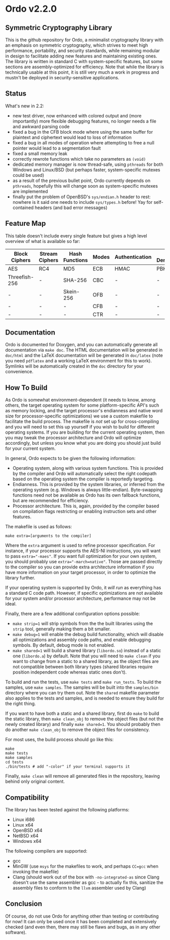 Ordo v2.2.0
===========

Symmetric Cryptography Library
------------------------------

This is the github repository for Ordo, a minimalist cryptography library with an emphasis on symmetric cryptography, which strives to meet high performance, portability, and security standards, while remaining modular in design to facilitate adding new features and maintaining existing ones. The library is written in standard C with system-specific features, but some sections are assembly-optimized for efficiency. Note that while the library is technically usable at this point, it is still very much a work in progress and mustn't be deployed in security-sensitive applications.

Status
------

What's new in 2.2:
 - new test driver, now enhanced with colored output and (more importantly) more flexible debugging features, no longer needs a file and awkward parsing code
 - fixed a bug in the CFB block mode where using the same buffer for plaintext and ciphertext would lead to loss of information
 - fixed a bug in all modes of operation where attempting to free a null pointer would lead to a segmentation fault
 - fixed a small memory leak
 - correctly rewrote functions which take no parameters as `(void)`
 - dedicated memory manager is now thread-safe, using `pthreads` for both Windows and Linux/BSD (but perhaps faster, system-specific mutexes could be used)
 - as a result of the previous bullet point, Ordo currently depends on `pthreads`, hopefully this will change soon as system-specific mutexes are implemented
 - finally put the problem of OpenBSD's `sys/endian.h` header to rest: nowhere is it said one needs to include `sys/types.h` before! Yay for self-contained headers (and bad error messages)

Feature Map
-----------

This table doesn't include every single feature but gives a high level overview of what is available so far:

 Block Ciphers | Stream Ciphers | Hash Functions | Modes | Authentication | Key Derivation | Misc
 ------------- | -------------- | -------------- | ----- | -------------- | -------------- | ----
 AES           | RC4            | MD5            | ECB   | HMAC           | PBKDF2         | CSPRNG
 Threefish-256 | -              | SHA-256        | CBC   | -              | -              | -
 -             | -              | Skein-256      | OFB   | -              | -              | -
 -             | -              | -              | CFB   | -              | -              | -
 -             | -              | -              | CTR   | -              | -              | -

Documentation
-------------

Ordo is documented for Doxygen, and you can automatically generate all documentation via `make doc`. The HTML documentation will be generated in `doc/html` and the LaTeX documentation will be generated in `doc/latex` (note you need `pdflatex` and a working LaTeX environment for this to work). Symlinks will be automatically created in the `doc` directory for your convenience.

How To Build
------------

As Ordo is somewhat environment-dependent (it needs to know, among others, the target operating system for some platform-specific API's such as memory locking, and the target processor's endianness and native word size for processor-specific optimizations) we use a custom makefile to facilitate the build process. The makefile is *not* set up for cross-compiling and you will need to set this up yourself if you wish to build for different operating systems. If you are building for the current operating system, then you may tweak the processor architecture and Ordo will optimize accordingly, but unless you know what you are doing you should just build for your current system.

In general, Ordo expects to be given the following information:

* Operating system, along with various system functions. This is provided by the compiler and Ordo will automatically select the right codepath based on the operating system the compiler is reportedly targeting.
* Endianness. This is provided by the system libraries, or inferred from the operating system (e.g. Windows is always little-endian). Byte-swapping functions need not be available as Ordo has its own fallback functions, but are recommended for efficiency.
* Processor architecture. This is, again, provided by the compiler based on compilation flags restricting or enabling instruction sets and other features.

The makefile is used as follows:

    make extra=[arguments to the compiler]

Where the `extra` argument is used to refine processor specification. For instance, if your processor supports the AES-NI instructions, you will want to pass `extra="-maes"`. If you want full optimization for your own system, you should probably use `extra="-march=native"`. Those are passed directly to the compiler so you can provide extra architecture information if you have more information on your target processor, in order to optimize the library further.

If your operating system is supported by Ordo, it *will run* as everything has a standard C code path. However, if specific optimizations are not available for your system and/or processor architecture, performance may not be ideal.

Finally, there are a few additional configuration options possible:

* `make strip=1` will strip symbols from the the built libraries using the `strip` tool, generally making them a bit smaller.
* `make debug=1` will enable the debug build functionality, which will disable all optimizations and assembly code paths, and enable debugging symbols. By default, debug mode is not enabled.
* `make shared=1` will build a shared library (`libordo.so`) instead of a static one (`libordo.a`) by default. Note that you will need to `make clean` if you want to change from a static to a shared library, as the object files are not compatible between both library types (shared libraries require position independent code whereas static ones don't).

To build and run the tests, use `make tests` and `make run_tests`. To build the samples, use `make samples`. The samples will be built into the `samples/bin` directory where you can try them out. Note the `shared` makefile parameter also applies to the tests and samples, and is needed to ensure they build for the right thing.

If you want to have both a static and a shared library, first do `make` to build the static library, then `make clean_obj` to remove the object files (but not the newly created library) and finally `make shared=1`. You should probably then do another `make clean_obj` to remove the object files for consistency.

For most uses, the build process should go like this:

    make
    make tests
    make samples
    cd tests
    ./bin/tests # add "-color" if your terminal supports it

Finally, `make clean` will remove all generated files in the repository, leaving behind only original content.

Compatibility
-------------

The library has been tested against the following platforms:

* Linux i686
* Linux x64
* OpenBSD x64
* NetBSD x64
* Windows x64

The following compilers are supported:

* gcc
* MinGW (use `msys` for the makefiles to work, and perhaps `CC=gcc` when invoking the makefile)
* Clang (should work out of the box with `-no-integrated-as` since Clang doesn't use the same assembler as gcc - to actually fix this, sanitize the assembly files to conform to the `llvm` assembler used by Clang)

Conclusion
----------

Of course, do not use Ordo for anything other than testing or contributing for now! It can only be used once it has been completed and extensively checked (and even then, there may still be flaws and bugs, as in any other software).
